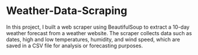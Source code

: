 # Weather-Data-Scraping
In this project, I built a web scraper using BeautifulSoup to extract a 10-day weather forecast from a weather website. The scraper collects data such as dates, high and low temperatures, humidity, and wind speed, which are saved in a CSV file for analysis or forecasting purposes.
